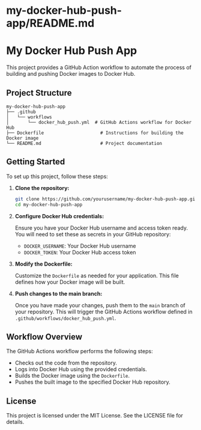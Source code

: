 # my-docker-hub-push-app/README.md

# My Docker Hub Push App

This project provides a GitHub Action workflow to automate the process of building and pushing Docker images to Docker Hub.

## Project Structure

```
my-docker-hub-push-app
├── .github
│   └── workflows
│       └── docker_hub_push.yml  # GitHub Actions workflow for Docker Hub
├── Dockerfile                     # Instructions for building the Docker image
└── README.md                      # Project documentation
```

## Getting Started

To set up this project, follow these steps:

1. **Clone the repository:**

   ```bash
   git clone https://github.com/yourusername/my-docker-hub-push-app.git
   cd my-docker-hub-push-app
   ```

2. **Configure Docker Hub credentials:**

   Ensure you have your Docker Hub username and access token ready. You will need to set these as secrets in your GitHub repository:

   - `DOCKER_USERNAME`: Your Docker Hub username
   - `DOCKER_TOKEN`: Your Docker Hub access token

3. **Modify the Dockerfile:**

   Customize the `Dockerfile` as needed for your application. This file defines how your Docker image will be built.

4. **Push changes to the main branch:**

   Once you have made your changes, push them to the `main` branch of your repository. This will trigger the GitHub Actions workflow defined in `.github/workflows/docker_hub_push.yml`.

## Workflow Overview

The GitHub Actions workflow performs the following steps:

- Checks out the code from the repository.
- Logs into Docker Hub using the provided credentials.
- Builds the Docker image using the `Dockerfile`.
- Pushes the built image to the specified Docker Hub repository.

## License

This project is licensed under the MIT License. See the LICENSE file for details.